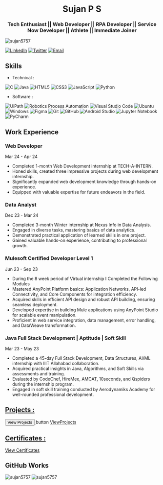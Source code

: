 <h1 align="center">Sujan P S</h1>
<h3 align="center">Tech Enthusiast || Web Developer || RPA Developer || Service Now Developer || Athlete || Immediate Joiner </h3>

<p align="left"> <img src="https://komarev.com/ghpvc/?username=sujan5757&label=Profile%20views&color=0e75b6&style=flat" alt="sujan5757" /> </p>

[![LinkedIn](https://img.shields.io/badge/LinkedIn-SujanPS-blue)](https://www.linkedin.com/in/sujan-p-s-4a0415225/)
[![Twitter](https://img.shields.io/badge/Twitter-Sujan_____-blue)](https://twitter.com/Sujan_____)
[![Email](https://img.shields.io/badge/Email-sujanmayra6362%40gmail.com-blue)](mailto:sujanmayra6362@gmail.com)

## Skills

- Technical :
  
![C](https://img.shields.io/badge/c-%2300599C.svg?style=for-the-badge&logo=c&logoColor=white)
![Java](https://img.shields.io/badge/java-%23ED8B00.svg?style=for-the-badge&logo=java&logoColor=white)
![HTML5](https://img.shields.io/badge/html5-%23E34F26.svg?style=for-the-badge&logo=html5&logoColor=white)
![CSS3](https://img.shields.io/badge/css3-%23777BB4.svg?style=for-the-badge&logo=css3&logoColor=white)
![JavaScript](https://img.shields.io/badge/javascript-%23323330.svg?style=for-the-badge&logo=javascript&logoColor=%23F7DF1E)
![Python](https://img.shields.io/badge/python-3670A0?style=for-the-badge&logo=python&logoColor=ffdd54)

- Software :

![UiPath](https://img.shields.io/badge/Uipath-%2320232a.svg?style=for-the-badge&logo=UiPath&logoColor=white)
![Robotics Process Automation](https://img.shields.io/badge/RPA-%23ED8B00.svg?style=for-the-badge&logo=RPA&logoColor=white)
![Visual Studio Code](https://img.shields.io/badge/Visual%20Studio%20Code-0078d7.svg?style=for-the-badge&logo=visual-studio-code&logoColor=white)
![Ubuntu](https://img.shields.io/badge/Ubuntu-E95420?style=for-the-badge&logo=ubuntu&logoColor=white)
![Windows](https://img.shields.io/badge/Windows-0078D6?style=for-the-badge&logo=windows&logoColor=white)
![Figma](https://img.shields.io/badge/Figma-%23039BE5.svg?style=for-the-badge&logo=Figma)
![Git](https://img.shields.io/badge/git-%23F05033.svg?style=for-the-badge&logo=git&logoColor=white)
![GitHub](https://img.shields.io/badge/github-%23121011.svg?style=for-the-badge&logo=github&logoColor=white)
![Android Studio](https://img.shields.io/badge/Android%20Studio-3DDC84.svg?style=for-the-badge&logo=android-studio&logoColor=white)
![Jupyter Notebook](https://img.shields.io/badge/jupyter-%23FA0F00.svg?style=for-the-badge&logo=jupyter&logoColor=white)
![PyCharm](https://img.shields.io/badge/pycharm-143?style=for-the-badge&logo=pycharm&logoColor=black&color=black&labelColor=green)

## Work Experience
### Web Developer
Mar 24 - Apr 24
- Completed 1-month Web Development internship at TECH-A-INTERN.
- Honed skills, created three impressive projects during web development internship.
- Significantly expanded web development knowledge through hands-on experience.
- Equipped with valuable expertise for future endeavors in the field.
### Data Analyst
Dec 23 - Mar 24
- Completed 3-month Winter internship at Nexus Info in Data Analysis.
- Engaged in diverse tasks, mastering basics of data analytics.
- Demonstrated practical application of learned skills in one project.
- Gained valuable hands-on experience, contributing to professional growth.

### Mulesoft Certified Developer Level 1
Jun 23 - Sep 23
- During the 8 week period of Virtual internship I Completed the Following Modules
- Mastered AnyPoint Platform basics: Application Networks, API-led Connectivity, and Core Components for integration efficiency.
- Acquired skills in efficient API design and robust API building, ensuring seamless deployment.
- Developed expertise in building Mule applications using AnyPoint Studio for scalable event manipulation.
- Proficient in web service integration, data management, error handling, and DataWeave transformation.

### Java Full Stack Development | Aptitude | Soft Skill
Mar 23 - May 23
- Completed a 45-day Full Stack Development, Data Structures, AI/ML internship with IIIT Allahabad collaboration.
- Acquired practical insights in Java, Algorithms, and Soft Skills via assessments and training.
- Evaluated by CodeChef, HireMee, AMCAT, 10seconds, and Qspiders during the internship program.
- Engaged in soft skill training conducted by Aerodynamiks Academy for well-rounded professional development.

## [Projects :](https://projectstorage.netlify.app/)

<a href="https://projectstorage.netlify.app/?"><button>View Projects </button>
</a>
button
[ViewProjects](https://projectstorage.netlify.app/?)

## [Certificates :](https://www.linkedin.com/in/sujan-p-s-4a0415225/details/certifications/)

[View Certificates](https://www.linkedin.com/in/sujan-p-s-4a0415225/details/certifications/)

## GitHub Works

<p><img align="left" src="https://github-readme-stats.vercel.app/api/top-langs?username=sujan5757&show_icons=true&locale=en&layout=compact" alt="sujan5757" /></p>

<p><img align="center" src="https://github-readme-streak-stats.herokuapp.com/?user=sujan5757&" alt="sujan5757" /></p>
